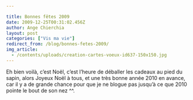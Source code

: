 ```yaml
---

title: Bonnes fêtes 2009
date: 2009-12-25T00:31:02.456Z
author: Ange Chierchia
layout: post
categories: ["Vis ma vie"]
redirect_from: /blog/bonnes-fetes-2009/
img_article:
  - /contents/uploads/creation-cartes-voeux-id637-150x150.jpg
---
```

Eh bien voilà, c&rsquo;est Noël, c&rsquo;est l&rsquo;heure de déballer les cadeaux au pied du sapin, alors Joyeux Noël à tous, et une très bonne année 2010 en avance, car il y a de grande chance pour que je ne blogue pas jusqu&rsquo;à ce que 2010 pointe le bout de son nez ^^.